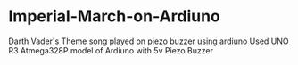 # Imperial-March-on-Ardiuno
Darth Vader's Theme song played on piezo buzzer using ardiuno
Used UNO R3 Atmega328P model of Ardiuno with 5v Piezo Buzzer
